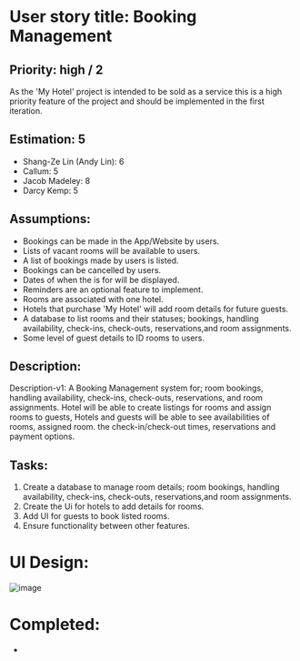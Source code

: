 # User story title: Booking Management

## Priority: high / 2

As the 'My Hotel' project is intended to be sold as a service this is a high priority feature of the project and should be implemented in the first iteration. 

## Estimation: 5

* Shang-Ze Lin (Andy Lin): 6
* Callum: 5
* Jacob Madeley: 8
* Darcy Kemp: 5

[//]: # (Any notes on estimation go here)

## Assumptions:

* Bookings can be made in the App/Website by users.
* Lists of vacant rooms will be available to users.
* A list of bookings made by users is listed.
* Bookings can be cancelled by users.
* Dates of when the is for will be displayed.
* Reminders are an optional feature to implement.
* Rooms are associated with one hotel.
* Hotels that purchase 'My Hotel' will add room details for future guests.
* A database to list rooms and their statuses; bookings, handling availability, check-ins, check-outs, reservations,and room assignments.
* Some level of guest details to ID rooms to users.

## Description: 

Description-v1: A Booking Management system for; room bookings, handling availability, check-ins, check-outs, reservations, and room assignments.
Hotel will be able to create listings for rooms and assign rooms to guests,  Hotels and guests will be able to see availabilities of rooms, assigned room. the check-in/check-out times, reservations and payment options.

[//]: # (You need to keep all versions here so that your instructor/marker can see your changes easily. )

[//]: # (In a real project, your older versions could be viewed via commits.)

## Tasks:

1. Create a database to manage room details; room bookings, handling availability, check-ins, check-outs, reservations,and room assignments.
2. Create the Ui for hotels to add details for rooms.
3. Add UI for guests to book listed rooms.
4. Ensure functionality between other features.

# UI Design:
 ![image](https://github.com/JacobMadeley/cp3407-project-v2024/assets/110138379/3482652d-0f6c-4a6c-8a63-96a17e8c3637)



[//]: # (* &#40;New, not in the textbook&#41; )

[//]: # (* Many user stories are connected to a User interface.)

[//]: # (* Insert a mockup design screenshot using any prototyping tools, e.g. [https://ninjamock.com/]&#40;https://ninjamock.com/&#41;)

# Completed:

*

[//]: # (* &#40;New, not in the textbook&#41; )

[//]: # (* Insert screenshots of completed. )

[//]: # (* If you have multiple versions &#40;changes between iteractions&#41;, show them all.)

